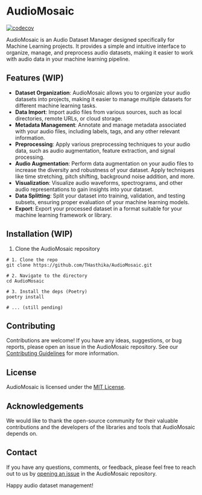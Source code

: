 # AudioMosaic

[![codecov](https://codecov.io/gh/THasthika/AudioMosaic/branch/main/graph/badge.svg?token=7A74O6XKEU)](https://codecov.io/gh/THasthika/AudioMosaic)

<!-- AudioMosaic Logo -->

AudioMosaic is an Audio Dataset Manager designed specifically for Machine Learning projects. It provides a simple and intuitive interface to organize, manage, and preprocess audio datasets, making it easier to work with audio data in your machine learning pipeline.

## Features (WIP)
- **Dataset Organization**: AudioMosaic allows you to organize your audio datasets into projects, making it easier to manage multiple datasets for different machine learning tasks.
- **Data Import**: Import audio files from various sources, such as local directories, remote URLs, or cloud storage.
- **Metadata Management**: Annotate and manage metadata associated with your audio files, including labels, tags, and any other relevant information.
- **Preprocessing**: Apply various preprocessing techniques to your audio data, such as audio augmentation, feature extraction, and signal processing.
- **Audio Augmentation**: Perform data augmentation on your audio files to increase the diversity and robustness of your dataset. Apply techniques like time stretching, pitch shifting, background noise addition, and more.
- **Visualization**: Visualize audio waveforms, spectrograms, and other audio representations to gain insights into your dataset.
- **Data Splitting**: Split your dataset into training, validation, and testing subsets, ensuring proper evaluation of your machine learning models.
- **Export**: Export your processed dataset in a format suitable for your machine learning framework or library.

## Installation (WIP)

1. Clone the AudioMosaic repository
```shell
# 1. Clone the repo
git clone https://github.com/THasthika/AudioMosaic.git

# 2. Navigate to the directory
cd AudioMosaic

# 3. Install the deps (Poetry)
poetry install

# ... (still pending)
```


## Contributing

Contributions are welcome! If you have any ideas, suggestions, or bug reports, please open an issue in the AudioMosaic repository. See our [Contributing Guidelines](CONTRIBUTING) for more information.

## License

AudioMosaic is licensed under the [MIT License](LICENSE).

## Acknowledgements

We would like to thank the open-source community for their valuable contributions and the developers of the libraries and tools that AudioMosaic depends on.

## Contact

If you have any questions, comments, or feedback, please feel free to reach out to us by [opening an issue](https://github.com/THasthika/AudioMosaic/issues) in the AudioMosaic repository.

Happy audio dataset management!